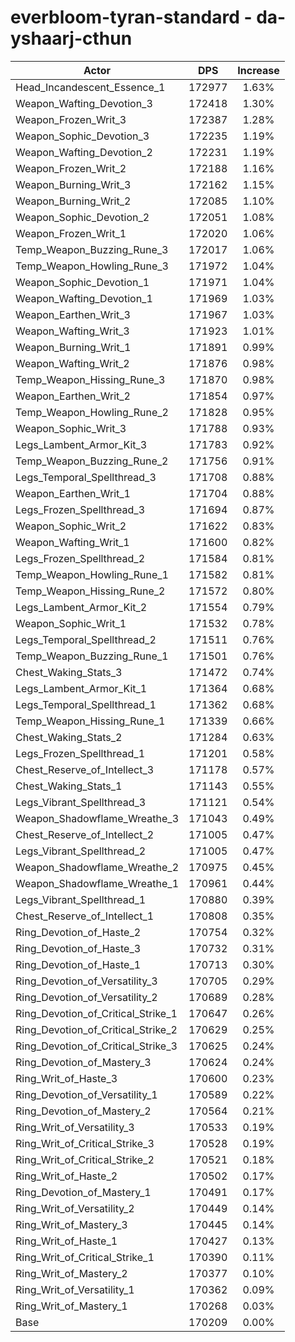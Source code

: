 # everbloom-tyran-standard - da-yshaarj-cthun
| Actor | DPS | Increase |
|---|:---:|:---:|
|Head_Incandescent_Essence_1|172977|1.63%|
|Weapon_Wafting_Devotion_3|172418|1.30%|
|Weapon_Frozen_Writ_3|172387|1.28%|
|Weapon_Sophic_Devotion_3|172235|1.19%|
|Weapon_Wafting_Devotion_2|172231|1.19%|
|Weapon_Frozen_Writ_2|172188|1.16%|
|Weapon_Burning_Writ_3|172162|1.15%|
|Weapon_Burning_Writ_2|172085|1.10%|
|Weapon_Sophic_Devotion_2|172051|1.08%|
|Weapon_Frozen_Writ_1|172020|1.06%|
|Temp_Weapon_Buzzing_Rune_3|172017|1.06%|
|Temp_Weapon_Howling_Rune_3|171972|1.04%|
|Weapon_Sophic_Devotion_1|171971|1.04%|
|Weapon_Wafting_Devotion_1|171969|1.03%|
|Weapon_Earthen_Writ_3|171967|1.03%|
|Weapon_Wafting_Writ_3|171923|1.01%|
|Weapon_Burning_Writ_1|171891|0.99%|
|Weapon_Wafting_Writ_2|171876|0.98%|
|Temp_Weapon_Hissing_Rune_3|171870|0.98%|
|Weapon_Earthen_Writ_2|171854|0.97%|
|Temp_Weapon_Howling_Rune_2|171828|0.95%|
|Weapon_Sophic_Writ_3|171788|0.93%|
|Legs_Lambent_Armor_Kit_3|171783|0.92%|
|Temp_Weapon_Buzzing_Rune_2|171756|0.91%|
|Legs_Temporal_Spellthread_3|171708|0.88%|
|Weapon_Earthen_Writ_1|171704|0.88%|
|Legs_Frozen_Spellthread_3|171694|0.87%|
|Weapon_Sophic_Writ_2|171622|0.83%|
|Weapon_Wafting_Writ_1|171600|0.82%|
|Legs_Frozen_Spellthread_2|171584|0.81%|
|Temp_Weapon_Howling_Rune_1|171582|0.81%|
|Temp_Weapon_Hissing_Rune_2|171572|0.80%|
|Legs_Lambent_Armor_Kit_2|171554|0.79%|
|Weapon_Sophic_Writ_1|171532|0.78%|
|Legs_Temporal_Spellthread_2|171511|0.76%|
|Temp_Weapon_Buzzing_Rune_1|171501|0.76%|
|Chest_Waking_Stats_3|171472|0.74%|
|Legs_Lambent_Armor_Kit_1|171364|0.68%|
|Legs_Temporal_Spellthread_1|171362|0.68%|
|Temp_Weapon_Hissing_Rune_1|171339|0.66%|
|Chest_Waking_Stats_2|171284|0.63%|
|Legs_Frozen_Spellthread_1|171201|0.58%|
|Chest_Reserve_of_Intellect_3|171178|0.57%|
|Chest_Waking_Stats_1|171143|0.55%|
|Legs_Vibrant_Spellthread_3|171121|0.54%|
|Weapon_Shadowflame_Wreathe_3|171043|0.49%|
|Chest_Reserve_of_Intellect_2|171005|0.47%|
|Legs_Vibrant_Spellthread_2|171005|0.47%|
|Weapon_Shadowflame_Wreathe_2|170975|0.45%|
|Weapon_Shadowflame_Wreathe_1|170961|0.44%|
|Legs_Vibrant_Spellthread_1|170880|0.39%|
|Chest_Reserve_of_Intellect_1|170808|0.35%|
|Ring_Devotion_of_Haste_2|170754|0.32%|
|Ring_Devotion_of_Haste_3|170732|0.31%|
|Ring_Devotion_of_Haste_1|170713|0.30%|
|Ring_Devotion_of_Versatility_3|170705|0.29%|
|Ring_Devotion_of_Versatility_2|170689|0.28%|
|Ring_Devotion_of_Critical_Strike_1|170647|0.26%|
|Ring_Devotion_of_Critical_Strike_2|170629|0.25%|
|Ring_Devotion_of_Critical_Strike_3|170625|0.24%|
|Ring_Devotion_of_Mastery_3|170624|0.24%|
|Ring_Writ_of_Haste_3|170600|0.23%|
|Ring_Devotion_of_Versatility_1|170589|0.22%|
|Ring_Devotion_of_Mastery_2|170564|0.21%|
|Ring_Writ_of_Versatility_3|170533|0.19%|
|Ring_Writ_of_Critical_Strike_3|170528|0.19%|
|Ring_Writ_of_Critical_Strike_2|170521|0.18%|
|Ring_Writ_of_Haste_2|170502|0.17%|
|Ring_Devotion_of_Mastery_1|170491|0.17%|
|Ring_Writ_of_Versatility_2|170449|0.14%|
|Ring_Writ_of_Mastery_3|170445|0.14%|
|Ring_Writ_of_Haste_1|170427|0.13%|
|Ring_Writ_of_Critical_Strike_1|170390|0.11%|
|Ring_Writ_of_Mastery_2|170377|0.10%|
|Ring_Writ_of_Versatility_1|170362|0.09%|
|Ring_Writ_of_Mastery_1|170268|0.03%|
|Base|170209|0.00%|
